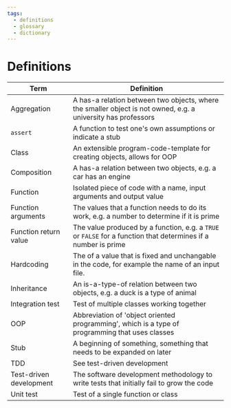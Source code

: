 ```yaml
---
tags:
  - definitions
  - glossary
  - dictionary
---
```


# Definitions

<!-- markdownlint-disable MD013 --><!-- Table cannot be split up over lines, hence will break 80 characters per line -->

Term                   |Definition
-----------------------|----------------------------------------------------------------------------------------
Aggregation            |A has-a relation between two objects, where the smaller object is not owned, e.g. a university has professors
`assert`               |A function to test one's own assumptions or indicate a stub
Class                  |An extensible program-code-template for creating objects, allows for OOP
Composition            |A has-a relation between two objects, e.g. a car has an engine
Function               |Isolated piece of code with a name, input arguments and output value
Function arguments     |The values that a function needs to do its work, e.g. a number to determine if it is prime
Function return value  |The value produced by a function, e.g. a `TRUE` or `FALSE` for a function that determines if a number is prime
Hardcoding             |The of a value that is fixed and unchangable in the code, for example the name of an input file.
Inheritance            |An is-a-type-of relation between two objects, e.g. a duck is a type of animal
Integration test       |Test of multiple classes working together
OOP                    |Abbreviation of 'object oriented programming', which is a type of programming that uses classes
Stub                   |A beginning of something, something that needs to be expanded on later
TDD                    |See test-driven development
Test-driven development|The software development methodology to write tests that initially fail to grow the code
Unit test              |Test of a single function or class

<!-- markdownlint-enable MD013 -->
